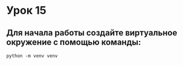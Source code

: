 # Урок 15
## Для начала работы создайте виртуальное окружение с помощью команды:

`python -m venv venv`

